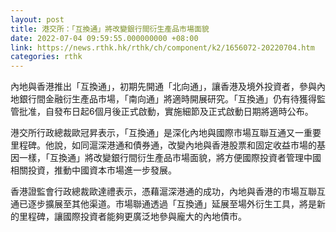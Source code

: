 ```yaml
---
layout: post
title: 港交所：「互換通」將改變銀行間衍生產品市場面貌
date: 2022-07-04 09:59:55.000000000 +08:00
link: https://news.rthk.hk/rthk/ch/component/k2/1656072-20220704.htm
categories: rthk
---
```


內地與香港推出「互換通」，初期先開通「北向通」，讓香港及境外投資者，參與內地銀行間金融衍生產品市場，「南向通」將適時開展研究。「互換通」仍有待獲得監管批准，自發布日起6個月後正式啟動，實施細節及正式啟動日期將適時公布。

港交所行政總裁歐冠昇表示，「互換通」是深化內地與國際市場互聯互通又一重要里程碑。他說，如同滬深港通和債券通，改變內地與香港股票和固定收益市場的基因一樣，「互換通」將改變銀行間衍生產品市場面貌，將方便國際投資者管理中國相關投資，推動中國資本市場進一步發展。

香港證監會行政總裁歐達禮表示，憑藉滬深港通的成功，內地與香港的市場互聯互通已逐步擴展至其他渠道。市場聯通透過「互換通」延展至場外衍生工具，將是新的里程碑，讓國際投資者能夠更廣泛地參與龐大的內地債市。
